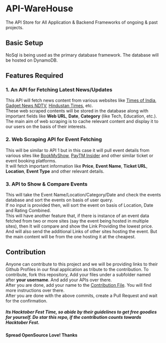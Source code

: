 # API-WareHouse
The API Store for All Application &amp; Backend Frameworks of ongoing &amp; past projects.

## Basic Setup
NoSql is being used as the primary database framework. The database will be hosted on DynamoDB.

## Features Required
### 1. An API for Fetching Latest News/Updates
This API will fetch news content from various websites like [Times of India](https://timesofindia.indiatimes.com/), [Gadget News NDTV](https://gadgets.ndtv.com/news), [Hindustan Times](https://www.hindustantimes.com), etc.  
These web scraped contents will be stored in the database along with important fields like **Web URL**, **Date**, **Category** (like Tech, Education, etc.).  
The main aim of web scraping is to cache relevant content and display it to our users on the basis of their interests.  

### 2. Web Scraping API for Event Fetching
This will be similar to API 1 but in this case it will pull event details from various sites like [BookMyShow](#), [PayTM Insider](#) and other similar ticket or event booking platforms.  
It will fetch important information like **Price**, **Event Name**, **Ticket URL**, **Location**, **Event Type** and other relevant details.   

### 3. API to Show & Compare Events
This will take the Event Name/Location/Category/Date and check the events database and sort the events on basis of user query.  
If no input is provided then, will sort the event on basis of Location, Date and Rating Combined.  
This will have another feature that, if there is instance of an event data fetched from two or more sites (say the event being hosted in multiple sites), then It will compare and show the Link Providing the lowest price. And will also send the additional Links of other sites hosting the event. But the main content will be from the one hosting it at the cheapest.

## Contribution 
Anyone can contribute to this project and we will be providing links to their Github Profiles in our final application as tribute to the contribution.
To contribute, fork this repository, Add your files under a subfolder named after **your username**. And add your APIs over there.  
After you are done, add your name to the [Contribution File](CONTRIBUTION.md). You will find more instructions over there.  
After you are done with the above commits, create a Pull Request and wait for the confirmation.

##### Its Hacktober Fest Time, so abide by their guidelines to get free goodies for yourself. Do star this repo, if the contribution counts towards Hacktober Fest. 

#### Spread OpenSource Love! Thanks

